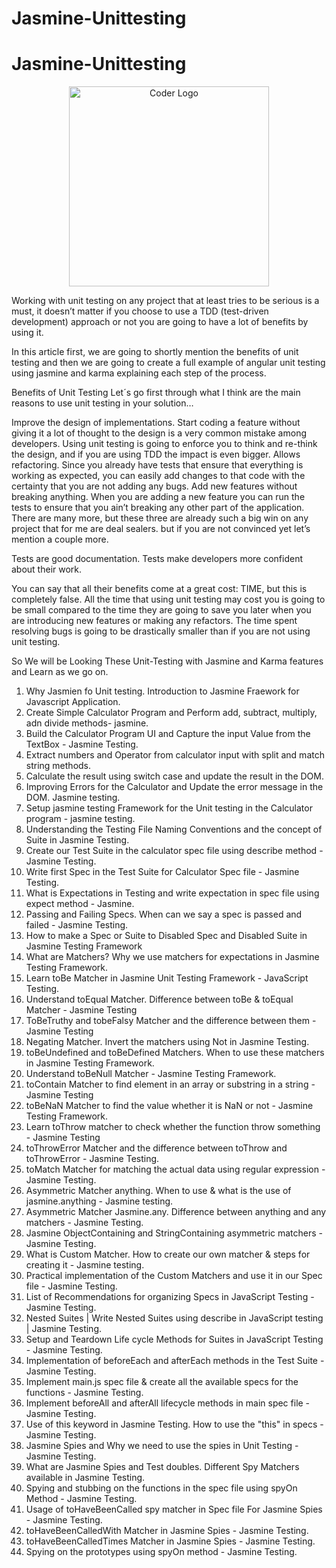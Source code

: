 # Jasmine-Unittesting


# Jasmine-Unittesting

<p align="center">
<a  target="blank"><img src="https://i.morioh.com/200922/ea0b5f29.webp" width="320" alt="Coder Logo" /></a>
</p>

Working with unit testing on any project that at least tries to be serious is a must, it doesn’t matter if you choose to use a TDD (test-driven development) approach or not you are going to have a lot of benefits by using it.

In this article first, we are going to shortly mention the benefits of unit testing and then we are going to create a full example of angular unit testing using jasmine and karma explaining each step of the process.

Benefits of Unit Testing
Let´s go first through what I think are the main reasons to use unit testing in your solution…

Improve the design of implementations.
Start coding a feature without giving it a lot of thought to the design is a very common mistake among developers. Using unit testing is going to enforce you to think and re-think the design, and if you are using TDD the impact is even bigger.
Allows refactoring.
Since you already have tests that ensure that everything is working as expected, you can easily add changes to that code with the certainty that you are not adding any bugs.
Add new features without breaking anything.
When you are adding a new feature you can run the tests to ensure that you ain’t breaking any other part of the application.
There are many more, but these three are already such a big win on any project that for me are deal sealers. but if you are not convinced yet let’s mention a couple more.

Tests are good documentation.
Tests make developers more confident about their work.

You can say that all their benefits come at a great cost: TIME, but this is completely false. All the time that using unit testing may cost you is going to be small compared to the time they are going to save you later when you are introducing new features or making any refactors. The time spent resolving bugs is going to be drastically smaller than if you are not using unit testing.


So We will be Looking These Unit-Testing with Jasmine and Karma   features and Learn as we go on.
1. Why Jasmien fo Unit testing. Introduction to Jasmine Fraework for Javascript Application.
2. Create Simple Calculator Program and Perform add, subtract, multiply, adn divide methods- jasmine. 
3. Build the Calculator Program UI and Capture the input Value from the TextBox - Jasmine Testing.
4. Extract numbers and Operator from calculator input with split and match string methods. 
5. Calculate the result using switch case and update the result in the DOM.
6. Improving Errors for the Calculator and Update the error message in the DOM. Jasmine testing.
7. Setup jasmine testing Framework for the Unit testing in the Calculator program - jasmine testing.
8. Understanding the Testing File Naming Conventions and the concept of Suite in Jasmine Testing.
9. Create our Test Suite in the calculator spec file using describe method - Jasmine Testing.
10. Write first Spec in the Test Suite for Calculator Spec file - Jasmine Testing.
11. What is Expectations in Testing and write expectation in spec file using expect method - Jasmine.
12. Passing and Failing Specs. When can we say a spec is passed and failed - Jasmine Testing.
13. How to make a Spec or Suite to Disabled Spec and Disabled Suite in Jasmine Testing Framework
14. What are Matchers? Why we use matchers for expectations in Jasmine Testing Framework.
15. Learn toBe Matcher in Jasmine Unit Testing Framework - JavaScript Testing.
16. Understand toEqual Matcher. Difference between toBe & toEqual Matcher - Jasmine Testing
17. ToBeTruthy and tobeFalsy Matcher and the difference between them - Jasmine Testing
18. Negating Matcher. Invert the matchers using Not in Jasmine Testing.
19. toBeUndefined and toBeDefined Matchers. When to use these matchers in Jasmine Testing Framework.
20. Understand toBeNull Matcher - Jasmine Testing Framework.
21. toContain Matcher to find element in an array or substring in a string - Jasmine Testing
22. toBeNaN Matcher to find the value whether it is NaN or not - Jasmine Testing Framework.
23. Learn toThrow matcher to check whether the function throw something - Jasmine Testing
24. toThrowError Matcher and the difference between toThrow and toThrowError - Jasmine Testing.
25. toMatch Matcher for matching the actual data using regular expression - Jasmine Testing.
26. Asymmetric Matcher anything. When to use & what is the use of jasmine.anything - Jasmine testing.
27. Asymmetric Matcher Jasmine.any. Difference between anything and any matchers - Jasmine Testing.
28. Jasmine ObjectContaining and StringContaining asymmetric matchers - Jasmine Testing.
29. What is Custom Matcher. How to create our own matcher & steps for creating it - Jasmine testing.
30. Practical implementation of the Custom Matchers and use it in our Spec file - Jasmine Testing.
31. List of Recommendations for organizing Specs in JavaScript Testing - Jasmine Testing.
32. Nested Suites | Write Nested Suites using describe in JavaScript testing | Jasmine Testing.
33. Setup and Teardown Life cycle Methods for Suites in JavaScript Testing - Jasmine Testing.
34. Implementation of beforeEach and afterEach methods in the Test Suite - Jasmine Testing.
35. Implement main.js spec file & create all the available specs for the functions - Jasmine Testing.
36. Implement beforeAll and afterAll lifecycle methods in main spec file - Jasmine Testing.
37. Use of this keyword in Jasmine Testing. How to use the "this" in specs - Jasmine Testing.
38. Jasmine Spies and Why we need to use the spies in Unit Testing - Jasmine Testing.
39. What are Jasmine Spies and Test doubles. Different Spy Matchers available in Jasmine Testing.
40. Spying and stubbing on the functions in the spec file using spyOn Method - Jasmine Testing.
41. Usage of toHaveBeenCalled spy matcher in Spec file For Jasmine Spies - Jasmine Testing.
42. toHaveBeenCalledWith Matcher in Jasmine Spies - Jasmine Testing.
43. toHaveBeenCalledTimes Matcher in Jasmine Spies - Jasmine Testing.
44. Spying on the prototypes using spyOn method - Jasmine Testing.
